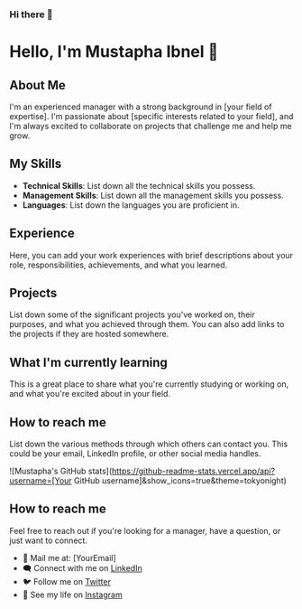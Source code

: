 ### Hi there 👋
# Hello, I'm Mustapha Ibnel 👋

## About Me
I'm an experienced manager with a strong background in [your field of expertise]. I'm passionate about [specific interests related to your field], and I'm always excited to collaborate on projects that challenge me and help me grow.

## My Skills
- **Technical Skills**: List down all the technical skills you possess. 
- **Management Skills**: List down all the management skills you possess.
- **Languages**: List down the languages you are proficient in.

## Experience
Here, you can add your work experiences with brief descriptions about your role, responsibilities, achievements, and what you learned.

## Projects
List down some of the significant projects you've worked on, their purposes, and what you achieved through them. You can also add links to the projects if they are hosted somewhere.

## What I'm currently learning 
This is a great place to share what you're currently studying or working on, and what you're excited about in your field.

## How to reach me 
List down the various methods through which others can contact you. This could be your email, LinkedIn profile, or other social media handles.

![Mustapha's GitHub stats](https://github-readme-stats.vercel.app/api?username=[Your GitHub username]&show_icons=true&theme=tokyonight)

## How to reach me 
Feel free to reach out if you're looking for a manager, have a question, or just want to connect.

- 📧 Mail me at: [YourEmail]
- 🗨️ Connect with me on [LinkedIn](https://linkedin.com/in/[YourLinkedIn])
- 🐦 Follow me on [Twitter](https://twitter.com/[YourTwitter])
- 📸 See my life on [Instagram](https://instagram.com/[YourInstagram])

